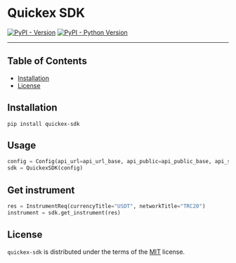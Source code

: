 # Quickex SDK

[![PyPI - Version](https://img.shields.io/pypi/v/йquickex-sdk.svg)](https://pypi.org/project/йquickex-sdk)
[![PyPI - Python Version](https://img.shields.io/pypi/pyversions/йquickex-sdk.svg)](https://pypi.org/project/йquickex-sdk)

-----

## Table of Contents

- [Installation](#installation)
- [License](#license)

## Installation

```console
pip install quickex-sdk
```
## Usage

```python
config = Config(api_url=api_url_base, api_public=api_public_base, api_secret=api_secret_base)
sdk = QuickexSDK(config)
```

## Get instrument

```python
res = InstrumentReq(currencyTitle="USDT", networkTitle="TRC20")
instrument = sdk.get_instrument(res)
```

## License

`quickex-sdk` is distributed under the terms of the [MIT](https://spdx.org/licenses/MIT.html) license.
